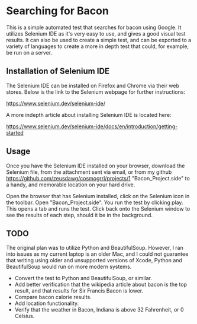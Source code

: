 # Searching for Bacon

This is a simple automated test that searches for bacon using Google.  It utilizes Selenium IDE as it's very easy to use, and gives a good visual test results.  It can also be used to create a simple test, and can be exported to a variety of languages to create a more in depth test that could, for example, be run on a server.

## Installation of Selenium IDE

The Selenium IDE can be installed on Firefox and Chrome via their web stores. Below is the link to the Selenium webpage for further instructions:

https://www.selenium.dev/selenium-ide/

A more indepth article about installing Selenium IDE is located here:

https://www.selenium.dev/selenium-ide/docs/en/introduction/getting-started


## Usage 

Once you have the Selenium IDE installed on your browser, download the Selenium file, from the attachment sent via email, or from my github https://github.com/zeusdawg/cosmogrrl/projects/1 "Bacon_Project.side" to a handy, and memorable location on your hard drive.  

Open the browser that has Selenium installed, click on the Selenium icon in the toolbar.  Open "Bacon_Project.side".  You run the test by clicking play. This opens a tab and runs the test.  Click back onto the Selenium window to see the results of each step, should it be in the background.  

## TODO

The original plan was to utilize Python and BeautifulSoup.  However, I ran into issues as my current laptop is an older Mac, and I could not guarantee that writing using older and unsupported versions of Xcode, Python and BeautifulSoup would run on more modern systems.

- Convert the test to Python and BeautifulSoup, or similar.
- Add better verification that the wikipedia article about bacon is the top result, and that results for Sir Francis Bacon is lower.
- Compare bacon calorie results.
- Add location functionality.
- Verify that the weather in Bacon, Indiana is above 32 Fahrenheit, or 0 Celsius.

